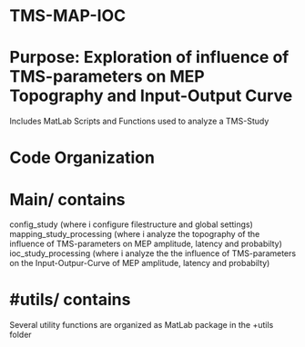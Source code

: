 # TMS-MAP-IOC
# Purpose: Exploration of influence of TMS-parameters on MEP Topography and Input-Output Curve

Includes  MatLab Scripts and Functions used to analyze a TMS-Study

# Code Organization
# Main/ contains
config_study (where i configure filestructure and global settings)
mapping_study_processing (where i analyze the topography of the influence of TMS-parameters on MEP amplitude, latency and probabilty)
ioc_study_processing (where i analyze the  the influence of TMS-parameters on the Input-Outpur-Curve of MEP amplitude, latency and probabilty)
# #utils/ contains
Several utility functions are organized as MatLab package in the +utils folder
